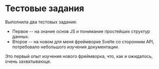 # Тестовые задания

Выполнила два тестовых задания:

* Первое -- на знание основ JS и понимание простейших структур данных.  
* Второе -- на новом для меня фреймворке Svelte со сторонним API, потребовало небольшого изучения документации.  

Это первый опыт изучения нового фреймворка, что, как и ожидалось, очень захватывающе.
